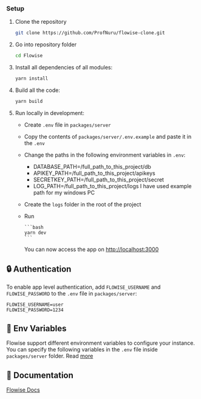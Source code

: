 ### Setup

1.  Clone the repository

    ```bash
    git clone https://github.com/ProfNuru/flowise-clone.git
    ```

2.  Go into repository folder

    ```bash
    cd Flowise
    ```

3.  Install all dependencies of all modules:

    ```bash
    yarn install
    ```

4.  Build all the code:

    ```bash
    yarn build
    ```

5.  Run locally in development:

    -   Create `.env` file in `packages/server`
    -   Copy the contents of `packages/server/.env.example` and paste it in the `.env`
    -   Change the paths in the following environment variables in `.env`:
        -   DATABASE_PATH=/full_path_to_this_project/db
        -   APIKEY_PATH=/full_path_to_this_project/apikeys
        -   SECRETKEY_PATH=/full_path_to_this_project/secret
        -   LOG_PATH=/full_path_to_this_project/logs
            I have used example path for my windows PC
    -   Create the `logs` folder in the root of the project
    -   Run

            ```bash
            yarn dev
            ```

        You can now access the app on [http://localhost:3000](http://localhost:3000)

## 🔒 Authentication

To enable app level authentication, add `FLOWISE_USERNAME` and `FLOWISE_PASSWORD` to the `.env` file in `packages/server`:

```
FLOWISE_USERNAME=user
FLOWISE_PASSWORD=1234
```

## 🌱 Env Variables

Flowise support different environment variables to configure your instance. You can specify the following variables in the `.env` file inside `packages/server` folder. Read [more](https://github.com/FlowiseAI/Flowise/blob/main/CONTRIBUTING.md#-env-variables)

## 📖 Documentation

[Flowise Docs](https://docs.flowiseai.com/)
